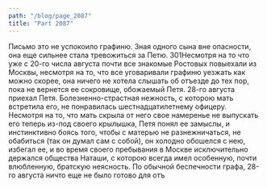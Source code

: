 ```yaml
---
path: "/blog/page_2087"
title: "Part 2087"
---
```


 Письмо это не успокоило графиню. Зная одного сына вне опасности, она еще сильнее стала тревожиться за Петю.
301Несмотря на то что уже с 20-го числа августа почти все знакомые Ростовых повыехали из Москвы, несмотря на то, что все уговаривали графиню уезжать как можно скорее, она ничего не хотела слышать об отъезде до тех пор, пока не вернется ее сокровище, обожаемый Петя. 28-го августа приехал Петя. Болезненно-страстная нежность, с которою мать встретила его, не понравилась шестнадцатилетнему офицеру. Несмотря на то, что мать скрыла от него свое намеренье не выпускать его теперь из-под своего крылышка, Петя понял ее замыслы, и инстинктивно боясь того, чтобы с матерью не разнежничаться, не обабиться (так он думал сам с собой), он холодно обошелся с нею, избегал ее, и во время своего пребывания в Москве исключительно держался общества Наташи, с которою всегда имел особенную, почти влюбленную, братскую неясность.
По обычной беспечности графа, 28-го августа ничто еще не было готово для отъ
